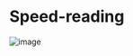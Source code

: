 # Speed-reading

![image](https://user-images.githubusercontent.com/111186928/206559150-dfcf6805-1a8b-45e0-a08f-c18319e36ea5.png)
